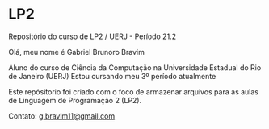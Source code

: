 # LP2
Repositório do curso de LP2 / UERJ - Período 21.2

<p>Olá, meu nome é Gabriel Brunoro Bravim</p>
Aluno do curso de Ciência da Computação na Universidade Estadual do Rio de Janeiro (UERJ)
Estou cursando meu 3º período atualmente

Este repósitorio foi criado com o foco de armazenar arquivos para as aulas de Linguagem de Programação 2 (LP2).

Contato: g.bravim11@gmail.com
